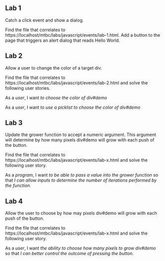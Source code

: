 ## Lab 1

Catch a click event and show a dialog.

Find the file that correlates to https://localhost/mtbc/labs/javascript/events/lab-1.html. Add a button to the page that triggers an alert dialog that reads Hello World.

## Lab 2

Allow a user to change the color of a target div.

Find the file that correlates to https://localhost/mtbc/labs/javascript/events/lab-2.html and solve the following user stories.

As a _user_, I want _to choose the color of div#demo_

As a _user_, I want _to use a picklist to choose the color of div#demo_


## Lab 3

Update the grower function to accept a numeric argument. This argument will determine by how many pixels div#demo will grow with each push of the button.

Find the file that correlates to https://localhost/mtbc/labs/javascript/events/lab-x.html and solve the following user story.

As a _program_, I want _to be able to pass a value into the grower function_ so that _I can allow inputs to determine the number of iterations performed by the function_.

## Lab 4

Allow the user to choose by how may pixels div#demo will grow with each push of the button.

Find the file that correlates to https://localhost/mtbc/labs/javascript/events/lab-x.html  and solve the following user story.

As a _user_, I want _the ability to choose how many pixels to grow div#demo_ so that _I can better control the outcome of pressing the button_.
